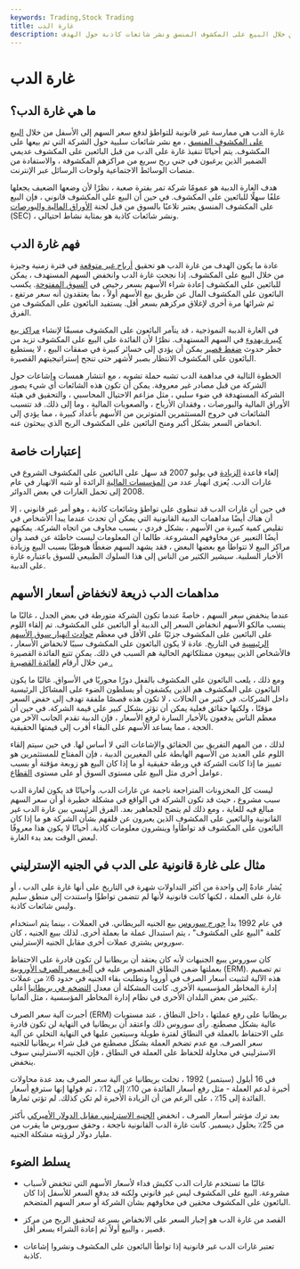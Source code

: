 ```yaml
---
keywords: Trading,Stock Trading
title: غارة الدب
description: غارة الدب هي ممارسة غير قانونية للتواطؤ لدفع سعر السهم للأسفل من خلال البيع على المكشوف المنسق ونشر شائعات كاذبة حول الهدف.
---
```


# غارة الدب
## ما هي غارة الدب؟

غارة الدب هي ممارسة غير قانونية للتواطؤ لدفع سعر السهم إلى الأسفل من خلال [البيع على المكشوف المنسق](/shortselling) ، مع نشر شائعات سلبية حول الشركة التي تم بيعها على المكشوف. يتم أحيانًا تنفيذ غارة على الدب من قبل البائعين على المكشوف عديمي الضمير الذين يرغبون في جني ربح سريع من مراكزهم المكشوفة ، والاستفادة من منصات الوسائط الاجتماعية ولوحات الرسائل عبر الإنترنت.

هدف الغارة الدببة هو عمومًا شركة تمر بفترة صعبة ، نظرًا لأن وضعها الضعيف يجعلها علفًا سهلًا للبائعين على المكشوف. في حين أن البيع على المكشوف قانوني ، فإن البيع على المكشوف المنسق يعتبر تلاعبًا بالسوق من قبل لجنة [الأوراق المالية والبورصات](/sec) (SEC) ، ونشر شائعات كاذبة هو بمثابة نشاط احتيالي.

## فهم غارة الدب

عادة ما يكون الهدف من غارة الدب هو تحقيق [أرباح غير متوقعة](/windfall-profits) في فترة زمنية وجيزة من خلال البيع على المكشوف. إذا نجحت غارة الدب وانخفض السهم المستهدف ، يمكن للبائعين على المكشوف إعادة شراء الأسهم بسعر رخيص في [السوق المفتوحة](/open-market). يكسب البائعون على المكشوف المال عن طريق بيع الأسهم أولاً ، بما يعتقدون أنه سعر مرتفع ، ثم شرائها مرة أخرى لإغلاق مركزهم بسعر أقل. يستفيد البائعون على المكشوف من الفرق.

في الغارة الدببة النموذجية ، قد يتآمر البائعون على المكشوف مسبقًا لإنشاء [مراكز بيع كبيرة بهدوء](/short) في السهم المستهدف. نظرًا لأن الفائدة على البيع على المكشوف تزيد من خطر حدوث [ضغط قصير](/shortsqueeze) يمكن أن يؤدي إلى خسائر كبيرة في صفقات البيع ، لا يستطيع البائعون على المكشوف الانتظار بصبر لأشهر حتى تنجح إستراتيجيتهم القصيرة.

الخطوة التالية في مداهمة الدب تشبه حملة تشويه ، مع انتشار همسات وإشاعات حول الشركة من قبل مصادر غير معروفة. يمكن أن تكون هذه الشائعات أي شيء يصور الشركة المستهدفة في ضوء سلبي ، مثل مزاعم الاحتيال المحاسبي ، والتحقيق في هيئة الأوراق المالية والبورصات ، وفقدان الأرباح ، والصعوبات المالية ، وما إلى ذلك. قد تتسبب الشائعات في خروج المستثمرين المتوترين من الأسهم بأعداد كبيرة ، مما يؤدي إلى انخفاض السعر بشكل أكبر ومنح البائعين على المكشوف الربح الذي يبحثون عنه.

## إعتبارات خاصة

إلغاء قاعدة [الزيادة](/uptick) في يوليو 2007 قد سهل على البائعين على المكشوف الشروع في غارات الدب. يُعزى انهيار عدد من [المؤسسات المالية](/financialinstitution) الرائدة أو شبه الانهيار في عام 2008 إلى تحمل الغارات في بعض الدوائر.

في حين أن غارات الدب قد تنطوي على تواطؤ وشائعات كاذبة ، وهو أمر غير قانوني ، إلا أن هناك أيضًا مداهمات الدببة القانونية التي يمكن أن تحدث عندما يبدأ الأشخاص في تقليص كمية كبيرة من الأسهم ، بشكل فردي ، بسبب مخاوف من اتجاه الشركة. يمكنهم أيضًا التعبير عن مخاوفهم المشروعة. طالما أن المعلومات ليست خاطئة عن قصد وأن مراكز البيع لا تتواطأ مع بعضها البعض ، فقد يشهد السهم ضغطًا هبوطيًا بسبب البيع وزيادة الأخبار السلبية. سيشير الكثير من الناس إلى هذا السلوك الطبيعي للسوق باعتباره غارة على الدببة.

## مداهمات الدب ذريعة لانخفاض أسعار الأسهم

عندما ينخفض سعر السهم ، خاصةً عندما تكون الشركة متورطة في بعض الجدل ، غالبًا ما ينسب مالكو الأسهم انخفاض السعر إلى الدببة أو البائعين على المكشوف. تم إلقاء اللوم على البائعين على المكشوف جزئيًا على الأقل في معظم [حوادث انهيار سوق الأسهم الرئيسية](/stock-market-crash) في التاريخ. عادة لا يكون البائعون على المكشوف سببًا لانخفاض الأسعار ، فالأشخاص الذين يبيعون ممتلكاتهم الحالية هم السبب في ذلك. يمكن تتبع الفائدة القصيرة من خلال أرقام [الفائدة القصيرة .](/shortinterest)

ومع ذلك ، يلعب البائعون على المكشوف بالفعل دورًا محوريًا في الأسواق. غالبًا ما يكون البائعون على المكشوف هم الذين يكشفون أو يسلطون الضوء على المشاكل الرئيسية داخل الشركات. في كثير من الحالات ، لا تكون هذه قصصًا ملفقة تهدف إلى خفض السعر مؤقتًا ، ولكنها حقائق فعلية يمكن أن تؤثر بشكل كبير على قيمة الشركة. في حين أن معظم الناس يدفعون بالأخبار السارة لرفع الأسعار ، فإن الدببة تقدم الجانب الآخر من الحجة ، مما يساعد الأسهم على البقاء أقرب إلى قيمتها الحقيقية.

لذلك ، من المهم التفريق بين الحقائق والإشاعات التي لا أساس لها. في حين سيتم إلقاء اللوم على العديد من الأسهم الهابطة على المغيرين الدببة ، فإن المفتاح للمستثمرين هو تمييز ما إذا كانت الشركة في ورطة حقيقية أو ما إذا كان البيع هو زوبعة مؤقتة أو بسبب عوامل أخرى مثل البيع على مستوى السوق أو على مستوى [القطاع](/sell-off).

ليست كل المخزونات المتراجعة ناجمة عن غارات الدب. وأحيانًا قد يكون لغارة الدب سبب مشروع ، حيث قد تكون الشركة في الواقع في مشكلة خطيرة أو أن سعر السهم مبالغ فيه للغاية ، ومع ذلك لم يتضح للجماهير بعد. الفرق الرئيسي بين غارة الدب غير القانونية والبائعين على المكشوف الذين يعبرون عن قلقهم بشأن الشركة هو ما إذا كان البائعون على المكشوف قد تواطأوا وينشرون معلومات كاذبة. أحيانًا لا يكون هذا معروفًا لبعض الوقت بعد بدء الغارة.

## مثال على غارة قانونية على الدب في الجنيه الإسترليني

يُشار عادةً إلى واحدة من أكثر التداولات شهرة في التاريخ على أنها غارة على الدب ، أو غارة على العملة ، لكنها كانت قانونية لأنها لم تتضمن تواطؤًا واستندت إلى منطق سليم وليس شائعات كاذبة.

في عام 1992 بدأ [جورج سوروس](/soros) بيع الجنيه البريطاني. في العملات ، بينما يتم استخدام كلمة "البيع على المكشوف" ، يتم استبدال عملة ما بعملة أخرى. لذلك ببيع الجنيه ، كان سوروس يشتري عملات أخرى مقابل الجنيه الإسترليني.

كان سوروس يبيع الجنيهات لأنه كان يعتقد أن بريطانيا لن تكون قادرة على الاحتفاظ بعملتها ضمن النطاق المنصوص عليه في [آلية سعر الصرف الأوروبية](/exchange-rate-mechanism) (ERM). تم تصميم هذه الآلية لتثبيت أسعار الصرف في أوروبا وتطلبت بقاء الجنيه في حدود 6٪ من عملات إدارة المخاطر المؤسسية الأخرى. كانت المشكلة أن معدل [التضخم في بريطانيا](/inflation) أعلى بكثير من بعض البلدان الأخرى في نظام إدارة المخاطر المؤسسية ، مثل ألمانيا.

أجبرت آلية سعر الصرف (ERM) بريطانيا على رفع عملتها ، داخل النطاق ، عند مستويات عالية بشكل مصطنع. رأى سوروس ذلك واعتقد أن بريطانيا في النهاية لن تكون قادرة على الاحتفاظ بالعملة في النطاق لفترة طويلة وسيتعين عليها في النهاية التخلي عن آلية سعر الصرف. مع عدم تضخم العملة بشكل مصطنع من قبل شراء بريطانيا للجنيه الاسترليني في محاولة للحفاظ على العملة في النطاق ، فإن الجنيه الاسترليني سوف ينخفض.

في 16 أيلول (سبتمبر) 1992 ، تخلت بريطانيا عن آلية سعر الصرف بعد عدة محاولات أخيرة لدعم العملة - مثل رفع أسعار الفائدة من 10٪ إلى 12٪ ، ثم قولها إنها سترفع أسعار الفائدة إلى 15٪ ، على الرغم من أن الزيادة الأخيرة لم تكن كذلك. لم تؤتي ثمارها.

بعد ترك مؤشر أسعار الصرف ، انخفض [الجنيه الاسترليني مقابل الدولار الأميركي](/gbp-usd-british-pound-us-dollar-currency-pair) بأكثر من 25٪ بحلول ديسمبر. كانت غارة الدب القانونية ناجحة ، وحقق سوروس ما يقرب من مليار دولار لرؤيته مشكلة الجنيه.

## يسلط الضوء

- غالبًا ما تستخدم غارات الدب ككبش فداء لأسعار الأسهم التي تنخفض لأسباب مشروعة. البيع على المكشوف ليس غير قانوني ولكنه قد يدفع السعر للأسفل إذا كان البائعون على المكشوف محقين في مخاوفهم بشأن الشركة أو سعر السهم المتضخم.

- القصد من غارة الدب هو إجبار السعر على الانخفاض بسرعة لتحقيق الربح من مركز قصير ، والبيع أولاً ثم إعادة الشراء بسعر أقل.

- تعتبر غارات الدب غير قانونية إذا تواطأ البائعون على المكشوف ونشروا إشاعات كاذبة.

